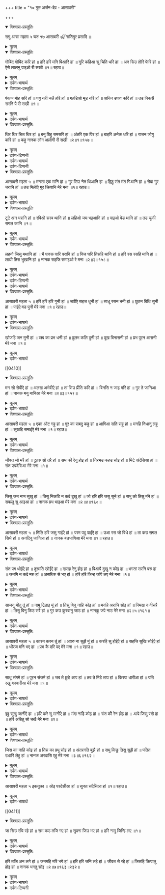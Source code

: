 +++
title = "१० गुरु अर्जन-देव - आसावरी"

+++
<details open><summary>विश्वास-प्रस्तुतिः</summary>

रागु आसा महला ५ घरु १७ आसावरी ੴ सतिगुर प्रसादि ॥
</details>

<details><summary>मूलम्</summary>

रागु आसा महला ५ घरु १७ आसावरी ੴ सतिगुर प्रसादि ॥
</details>

<details open><summary>विश्वास-प्रस्तुतिः</summary>

गोबिंद गोबिंद करि हां ॥ हरि हरि मनि पिआरि हां ॥ गुरि कहिआ सु चिति धरि हां ॥ अन सिउ तोरि फेरि हां ॥ ऐसे लालनु पाइओ री सखी ॥१॥ रहाउ॥
</details>

<details><summary>मूलम्</summary>

गोबिंद गोबिंद करि हां ॥ हरि हरि मनि पिआरि हां ॥ गुरि कहिआ सु चिति धरि हां ॥ अन सिउ तोरि फेरि हां ॥ ऐसे लालनु पाइओ री सखी ॥१॥ रहाउ॥
</details>

<details><summary>दर्पण-भाषार्थ</summary>

पद्अर्थ: करि = कह, जप। मनि = मन में। पिआरि = प्यार कर। गुरि = गुरु ने। चिति = चिक्त कर। धरि = रख। अन सिउ = (परमात्मा के बिना) और से। तोरी = (प्रेम) तोड़ के। फेरि = (औरों से मन को) मोड़ ले। ऐसे = इस तरह। लालनु = प्यारा प्रभु। री सखी = हे सहेली!।1। रहाउ।  
अर्थ: (हे सखी!) सदा परमात्मा का स्मरण करती रह, (इस तरह अपने) मन में परमात्मा से प्यार बना। जो कुछ गुरु ने बताया वह अपने चिक्त में बसा। परमात्मा के बिना औरों के साथ बनाई प्रीति तोड़ दे, औरों से अपने मन को फेर ले। हे सहेली! (जिसने भी) परमात्मा को (पाया है) इस तरीके से ही पाया है।1। रहाउ।
</details>

<details open><summary>विश्वास-प्रस्तुतिः</summary>

पंकज मोह सरि हां ॥ पगु नही चलै हरि हां ॥ गहडिओ मूड़ नरि हां ॥ अनिन उपाव करि हां ॥ तउ निकसै सरनि पै री सखी ॥१॥
</details>

<details><summary>मूलम्</summary>

पंकज मोह सरि हां ॥ पगु नही चलै हरि हां ॥ गहडिओ मूड़ नरि हां ॥ अनिन उपाव करि हां ॥ तउ निकसै सरनि पै री सखी ॥१॥
</details>

<details><summary>दर्पण-भाषार्थ</summary>

पद्अर्थ: पंकज = कीचड़ (पंक = कीचड़)। सरि = सर में, संसार सरोवर में। पगु = पैर। गहडिओ = गडा हुआ, फसा हुआ। मूढ़ नरि = मूर्ख मनुष्य ने। अनिन = अनन्य, केवल एक। तउ = तब। निकसै = निकल आता है।1।  
अर्थ: हे सहेली! संसार समुंदर में मोह का कीचड़ है (इसमें फसा हुआ) पैर परमात्मा की ओर नहीं चल सकता। मूर्ख मनुष्य ने (अपना पैर मोह के कीचड़ में) फंसाया हुआ है। हे सखी! केवल एक परमात्मा के स्मरण का ही आहर कर, और परमात्मा की शरण पड़, तभी (मोह के कीचड़ में फंसा हुआ पैर) निकल सकता है।1।
</details>

<details open><summary>विश्वास-प्रस्तुतिः</summary>

थिर थिर चित थिर हां ॥ बनु ग्रिहु समसरि हां ॥ अंतरि एक पिर हां ॥ बाहरि अनेक धरि हां ॥ राजन जोगु करि हां ॥ कहु नानक लोग अलोगी री सखी ॥२॥१॥१५७॥
</details>

<details><summary>मूलम्</summary>

थिर थिर चित थिर हां ॥ बनु ग्रिहु समसरि हां ॥ अंतरि एक पिर हां ॥ बाहरि अनेक धरि हां ॥ राजन जोगु करि हां ॥ कहु नानक लोग अलोगी री सखी ॥२॥१॥१५७॥
</details>

<details><summary>दर्पण-टिप्पनी</summary>

नोट: ये शब्द आसा और आसावरी दोनों मिश्रित रागों में गाए जाने हैं।
</details>

<details><summary>दर्पण-भाषार्थ</summary>

पद्अर्थ: थिर = अडोल, स्थिर। बनु = जंगल। ग्रिह = घर। समसरि = बराबर। अंतरि = हृदय में। बाहरि = जगत में। अनेक धरि = अनेक काम काज कर। राजन जोगु = राज जोग। लोग अलोगी = संसार से निराला।2।  
अर्थ: हे सहेली! अपने चिक्त को (माया के मोह से) अडोल बना ले (इतना स्थिर कि) जंगल और घर एक समान प्रतीत हों। अपने दिल में एक परमात्मा की याद टिकाए रख, और, जगत में बेशक कई तरह के काम-काज किए जा (इस तरह) राज भी कर और जोग भी कमा।  
(पर) हे नानक! कह: हे सखी! (काम-काज करते हुए ही निर्लिप रहना-ये) संसार से निराला रास्ता है।2।1।157।
</details>

<details><summary>दर्पण-टिप्पनी</summary>

नोट: घर 17 के शबदों का आरम्भ।
</details>

<details open><summary>विश्वास-प्रस्तुतिः</summary>

आसावरी महला ५ ॥ मनसा एक मानि हां ॥ गुर सिउ नेत धिआनि हां ॥ द्रिड़ु संत मंत गिआनि हां ॥ सेवा गुर चरानि हां ॥ तउ मिलीऐ गुर क्रिपानि मेरे मना ॥१॥ रहाउ॥
</details>

<details><summary>मूलम्</summary>

आसावरी महला ५ ॥ मनसा एक मानि हां ॥ गुर सिउ नेत धिआनि हां ॥ द्रिड़ु संत मंत गिआनि हां ॥ सेवा गुर चरानि हां ॥ तउ मिलीऐ गुर क्रिपानि मेरे मना ॥१॥ रहाउ॥
</details>

<details><summary>दर्पण-भाषार्थ</summary>

पद्अर्थ: मनसा = (मनीषा) इच्छा। मनि = मान, पक्की कर। सिउ = साथ। नेड़ = नित्य, सदा। धिआनि = ध्यान में। गिआनि = गहरी सांझ में। चरानि = चरण में। तउ = तभी। क्रिपानि = कृपा से।1। रहाउ।  
अर्थ: (हे मेरे मन!) एक (परमात्मा के मिलाप) की तमन्ना (अपने अंदर) कायम कर। गुरु के चरणों में जुड़ के सदा (परमात्मा के) ध्यान में टिका रह। गुरु के उपदेश की जान-पहिचान में मजबूत-चिक्त हो। गुरु चरणों में (रहके) सेवा-भक्ति कर। हे मेरे मन! तब ही गुरु की कृपा से (परमात्मा को) मिल सकते हैं।1। रहाउ।
</details>

<details open><summary>विश्वास-प्रस्तुतिः</summary>

टूटे अन भरानि हां ॥ रविओ सरब थानि हां ॥ लहिओ जम भइआनि हां ॥ पाइओ पेड थानि हां ॥ तउ चूकी सगल कानि ॥१॥
</details>

<details><summary>मूलम्</summary>

टूटे अन भरानि हां ॥ रविओ सरब थानि हां ॥ लहिओ जम भइआनि हां ॥ पाइओ पेड थानि हां ॥ तउ चूकी सगल कानि ॥१॥
</details>

<details><summary>दर्पण-भाषार्थ</summary>

पद्अर्थ: भरानि = भरांति, भटकना। अन = अन्य, और। थानि = स्थान में। सरब थानि = हरेक जगह में। भइआनि = भयानक, डरावनी। लहिओ = उतर जाता है। पेड थानि = संसार रूपी वृक्ष के आदि हरि के हजूरी में। कानि = अधीनता।1।  
अर्थ: हे मेरे मन! जब और भटकनें खत्म हो जाती हैं, तब हरेक जगह में परमात्मा ही व्यापक दिखता है, तब डरावने जम का सहम उतर जाता है, संसार-वृक्ष के आदि-हरि के चरणों में ठिकाना मिल जाता है, तब हरेक किस्म की मुहताजी खत्म हो जाती है।1।
</details>

<details open><summary>विश्वास-प्रस्तुतिः</summary>

लहनो जिसु मथानि हां ॥ भै पावक पारि परानि हां ॥ निज घरि तिसहि थानि हां ॥ हरि रस रसहि मानि हां ॥ लाथी तिस भुखानि हां ॥ नानक सहजि समाइओ रे मना ॥२॥२॥१५८॥
</details>

<details><summary>मूलम्</summary>

लहनो जिसु मथानि हां ॥ भै पावक पारि परानि हां ॥ निज घरि तिसहि थानि हां ॥ हरि रस रसहि मानि हां ॥ लाथी तिस भुखानि हां ॥ नानक सहजि समाइओ रे मना ॥२॥२॥१५८॥
</details>

<details><summary>दर्पण-भाषार्थ</summary>

पद्अर्थ: लहनो = लेना, भाग्य। मथानि = माथे पर। पावक = आग। पारि परानि = पार पड़ जाता है। निज घरि = अपने (असल) घर में। तिसहि = उस को। रसहि = रस को। मानि = माणता है, भोगता है। तिस = प्यास, तृष्णा।2।
</details>

<details><summary>दर्पण-टिप्पनी</summary>

(नोट: शब्द ‘तिसु’ सर्वनाम है जबकि ‘तिस’ संज्ञा है) सहजि = आत्मिक अडोलता में।
</details>

<details><summary>दर्पण-भाषार्थ</summary>

अर्थ: हे नानक! (कह:) हे मेरे मन! जिस मनुष्य के माथे पर भाग्य जागते हैं वह विकारों की आग के खतरे से पार लांघ जाता है, उसको अपने असल घर (प्रभु चरणों में) जगह मिल जाती है, वह रसों में श्रेष्ठ हरि-नाम रस को हमेशा भोगता है, उसकी (माया की) प्यास भूख दूर हो जाती है, और वह सदा आत्मिक अडोलता में लीन रहता है।2।2।158।
</details>

<details open><summary>विश्वास-प्रस्तुतिः</summary>

आसावरी महला ५ ॥ हरि हरि हरि गुनी हां ॥ जपीऐ सहज धुनी हां ॥ साधू रसन भनी हां ॥ छूटन बिधि सुनी हां ॥ पाईऐ वड पुनी मेरे मना ॥१॥ रहाउ॥
</details>

<details><summary>मूलम्</summary>

आसावरी महला ५ ॥ हरि हरि हरि गुनी हां ॥ जपीऐ सहज धुनी हां ॥ साधू रसन भनी हां ॥ छूटन बिधि सुनी हां ॥ पाईऐ वड पुनी मेरे मना ॥१॥ रहाउ॥
</details>

<details><summary>दर्पण-भाषार्थ</summary>

पद्अर्थ: गुनी = सारे गुणों का मालिक। सहज धुनी = आत्मिक अडोलता की रोंअ में। साधू = गुरु (की शरण पड़ के)। रसन = जीभ (से)। भनी = भणि, उचार के। बिधि = ढंग। सुनी = सुन के। वड पुनी = भाग्यों से।1। रहाउ।  
अर्थ: हे मेरे मन! आत्मिक अडोलता की लहर में लीन हो के उस परमात्मा का नाम सदा जपना चाहिए जो सारे गुणों का मालिक है। (हे भाई!) गुरु की शरण पड़ कर (अपनी) जीभ से परमात्मा के गुण उचार। हे मेरे मन! सुन, यही है विकारों से बचने का तरीका, पर ये बड़े भाग्यों से प्राप्त होता है।1। रहाउ।
</details>

<details open><summary>विश्वास-प्रस्तुतिः</summary>

खोजहि जन मुनी हां ॥ स्रब का प्रभ धनी हां ॥ दुलभ कलि दुनी हां ॥ दूख बिनासनी हां ॥ प्रभ पूरन आसनी मेरे मना ॥१॥
</details>

<details><summary>मूलम्</summary>

खोजहि जन मुनी हां ॥ स्रब का प्रभ धनी हां ॥ दुलभ कलि दुनी हां ॥ दूख बिनासनी हां ॥ प्रभ पूरन आसनी मेरे मना ॥१॥
</details>

<details><summary>दर्पण-भाषार्थ</summary>

पद्अर्थ: खोजहि = खोजते हैं। जन मुनी = मुनि जन। स्रब = सरब। धनी = मालिक। कलि दुनी = विवाद वाली दुनिया में। दुख बिनासनी = दुखों का नाश करने वाला। पूरन आसनी = आशाएं पूरी करने वाला।1।  
अर्थ: हे मेरे मन! सारे ऋषि मुनि उस परमात्मा को खोजते आ रहे हैं, जो सारे जीवों का मालिक है जो इस माया-ग्रसित दुनिया में ढूँढना मुश्किल है, जो सारे दुखों का नाश करने वाला है, और जो सबकी आशाएं पूरी करने वाला है।1।
</details>

[[0410]]
<details open><summary>विश्वास-प्रस्तुतिः</summary>

मन सो सेवीऐ हां ॥ अलख अभेवीऐ हां ॥ तां सिउ प्रीति करि हां ॥ बिनसि न जाइ मरि हां ॥ गुर ते जानिआ हां ॥ नानक मनु मानिआ मेरे मना ॥२॥३॥१५९॥
</details>

<details><summary>मूलम्</summary>

मन सो सेवीऐ हां ॥ अलख अभेवीऐ हां ॥ तां सिउ प्रीति करि हां ॥ बिनसि न जाइ मरि हां ॥ गुर ते जानिआ हां ॥ नानक मनु मानिआ मेरे मना ॥२॥३॥१५९॥
</details>

<details><summary>दर्पण-भाषार्थ</summary>

पद्अर्थ: मन = हे मन! सो = उस प्रभु को। अलख = जिस का सही स्वरूप बयान ना किया जा सके। अभेवीऐ = अभेव, जिसका भेद नहीं पाया जा सकता। सिउ = साथ। न जाइ = पैदा नहीं होता। ते = से। मानिआ = पतीज जाता है।2।  
अर्थ: हे (मेरे) मन! उस परमात्मा की सेवा-भक्ति करनी चाहिए, जिसका सही स्वरूप बताया नहीं जा सकता, जिसका भेद पाया नहीं जा सकता। हे मेरे मन! उस परमात्मा से प्यार डाल, जो कभी नाश नहीं होता जो ना पैदा होता है ना मरता है।  
हे नानक! (कह:) हे मेरे मन! जिस मनुष्य ने गुरु के जरिएउस परमात्मा के साथ गहरी सांझ डाल ली, उसका मन सदा (उसकी याद में) रमा रहता है।2।3।159।
</details>

<details open><summary>विश्वास-प्रस्तुतिः</summary>

आसावरी महला ५ ॥ एका ओट गहु हां ॥ गुर का सबदु कहु हां ॥ आगिआ सति सहु हां ॥ मनहि निधानु लहु हां ॥ सुखहि समाईऐ मेरे मना ॥१॥ रहाउ॥
</details>

<details><summary>मूलम्</summary>

आसावरी महला ५ ॥ एका ओट गहु हां ॥ गुर का सबदु कहु हां ॥ आगिआ सति सहु हां ॥ मनहि निधानु लहु हां ॥ सुखहि समाईऐ मेरे मना ॥१॥ रहाउ॥
</details>

<details><summary>दर्पण-भाषार्थ</summary>

पद्अर्थ: एका ओट = एक परमात्मा का आसरा। गहु = पकड़। कहु = उचार। आगिआ = रजा, हुक्म। सहु = सह, मान। सति = ठीक, सच्ची (जान के)। मनहि = मन में। निधानु = (सारे पदार्थों का) खजाना। लहु = ले। सुखहि = आत्मिक आनंद में।1। रहाउ।  
अर्थ: हे मेरे मन! एक परमात्मा का ही पल्ला पकड़, सदा गुरु की वाणी उचारता रह। हे मेरे मन! परमात्मा की रजा को मीठी करके मान। (हे भाई!) अपने मन में बसते सारे गुणों के खजाने प्रभु को पा ले। हे मेरे मन! (इस तरह सदा) आत्मिक आनंद में लीन रहना है।1। रहाउ।
</details>

<details open><summary>विश्वास-प्रस्तुतिः</summary>

जीवत जो मरै हां ॥ दुतरु सो तरै हां ॥ सभ की रेनु होइ हां ॥ निरभउ कहउ सोइ हां ॥ मिटे अंदेसिआ हां ॥ संत उपदेसिआ मेरे मना ॥१॥
</details>

<details><summary>मूलम्</summary>

जीवत जो मरै हां ॥ दुतरु सो तरै हां ॥ सभ की रेनु होइ हां ॥ निरभउ कहउ सोइ हां ॥ मिटे अंदेसिआ हां ॥ संत उपदेसिआ मेरे मना ॥१॥
</details>

<details><summary>दर्पण-भाषार्थ</summary>

पद्अर्थ: जो = जो। मरै = (माया के मोह से) अछोह हो जाता है। दुतरु = (दुष्तर) जिससे पार लांघना मुश्किल हो। रैनु = चरण धूल। होइ = हो जाता है। कहउ = मैं कहता हूँ। सोइ = उस परमात्मा को ही।1।  
अर्थ: हे मेरे मन! जो मनुष्य काम-काज करता हुआ माया के मोह से अछोह रहता है, वह मनुष्य इस संसार-समुंदर से पार लांघ जाता है। जिसमें से पार लांघना बहुत मुश्किल है, वह मनुष्य सभी के चरणों की धूल हुआ रहता है। (हे मेरे मन! अगर गुरु की कृपा हो तो) मैं भी उस निरभय परमात्मा की महिमा करता रहूँ। हे मेरे मन! जिस मनुष्य को सतिगुरु की शिक्षा प्राप्त हो जाती है उसके सारे चिन्ता-फिक्र मिट जाते हैं।1।
</details>

<details open><summary>विश्वास-प्रस्तुतिः</summary>

जिसु जन नाम सुखु हां ॥ तिसु निकटि न कदे दुखु हां ॥ जो हरि हरि जसु सुने हां ॥ सभु को तिसु मंने हां ॥ सफलु सु आइआ हां ॥ नानक प्रभ भाइआ मेरे मना ॥२॥४॥१६०॥
</details>

<details><summary>मूलम्</summary>

जिसु जन नाम सुखु हां ॥ तिसु निकटि न कदे दुखु हां ॥ जो हरि हरि जसु सुने हां ॥ सभु को तिसु मंने हां ॥ सफलु सु आइआ हां ॥ नानक प्रभ भाइआ मेरे मना ॥२॥४॥१६०॥
</details>

<details><summary>दर्पण-भाषार्थ</summary>

पद्अर्थ: जिसु जन = जिस मनुष्य को। तिसु निकटि = उसके नजदीक। सभु को = हरेक जीव। मंने = आदर देता है। सु = वह मनुष्य। सफल = कामयाब। प्रभू भाइआ = प्रभु को प्यारा लगा।2।  
अर्थ: हे मेरे मन! जिस मनुष्य को परमात्मा के नाम का अनंद प्राप्त हो जाता है, कभी कोई दुख उसके नजदीक नहीं फटकता। हे मेरे मन! जो मनुष्य परमात्मा की महिमा सदा सुनता रहता है (दुनिया में) हरेक मनुष्य उसका आदर-सत्कार करता है।  
हे नानक! (कह:) हे मेरे मन! जगत में पैदा हुआ वही मनुष्य कामयाब जीवन वाला है जो परमात्मा को प्यारा लग गया है।2।4।160।
</details>

<details open><summary>विश्वास-प्रस्तुतिः</summary>

आसावरी महला ५ ॥ मिलि हरि जसु गाईऐ हां ॥ परम पदु पाईऐ हां ॥ उआ रस जो बिधे हां ॥ ता कउ सगल सिधे हां ॥ अनदिनु जागिआ हां ॥ नानक बडभागिआ मेरे मना ॥१॥ रहाउ॥
</details>

<details><summary>मूलम्</summary>

आसावरी महला ५ ॥ मिलि हरि जसु गाईऐ हां ॥ परम पदु पाईऐ हां ॥ उआ रस जो बिधे हां ॥ ता कउ सगल सिधे हां ॥ अनदिनु जागिआ हां ॥ नानक बडभागिआ मेरे मना ॥१॥ रहाउ॥
</details>

<details><summary>दर्पण-भाषार्थ</summary>

पद्अर्थ: मिलि = मिल के। जसु = महिमा के गीत। गाईऐ = गाना चाहिए। परम पदु = सबसे ऊँचा आत्मिक दर्जा। पाईऐ = हासिल हो जाता है। उआ रस = उस स्वाद में। बिधे = समा गया। ता कउ = उस (मनुष्य) को। सिधे = सिद्धियां। अनदिनु = हर रोज। जागिआ = (माया के हमलों से) सुचेत रहता है। बड भागिआ = बड़े भाग्यों वाला।1। रहाउ।  
अर्थ: हे भाई! (साधु-संगत में) मिल के परमात्मा के महिमा के गीत गाने चाहिए, (इस तरह) आत्मिक जीवन का सबसे ऊँचा दर्जा हासिल हो जाता है। जो मनुष्य (महिमा के) उस स्वाद में रम जाता है, उसे (मानो) सारी ही सिद्धियां प्राप्त हो जाती हैं। हे नानक! (कह) हे मेरे मन! (जो मनुष्य प्रभु की महिमा करता है, वह मनुष्य) बहुत बड़ा भाग्यशाली हो जाता है, वह हर समय (विकारों के हमलों से) सुचेत रहता है।1। रहाउ।
</details>

<details open><summary>विश्वास-प्रस्तुतिः</summary>

संत पग धोईऐ हां ॥ दुरमति खोईऐ हां ॥ दासह रेनु होइ हां ॥ बिआपै दुखु न कोइ हां ॥ भगतां सरनि परु हां ॥ जनमि न कदे मरु हां ॥ असथिरु से भए हां ॥ हरि हरि जिन्ह जपि लए मेरे मना ॥१॥
</details>

<details><summary>मूलम्</summary>

संत पग धोईऐ हां ॥ दुरमति खोईऐ हां ॥ दासह रेनु होइ हां ॥ बिआपै दुखु न कोइ हां ॥ भगतां सरनि परु हां ॥ जनमि न कदे मरु हां ॥ असथिरु से भए हां ॥ हरि हरि जिन्ह जपि लए मेरे मना ॥१॥
</details>

<details><summary>दर्पण-भाषार्थ</summary>

पद्अर्थ: पग = पैर, चरण। धोईऐ = आओ धोएं। दुरमति = खोटी मति। खोईऐ = दूर कर लेते हैं। दासह रेनु = (प्रभु के) दासों की चरण धूल। बिआपै न = जोर नहीं डाल सकता। परु = पड़। सरनि परु = आसरा ले। जनमि = जनम ले के। न मरु = नहीं मरेगा। से = वह बंदे। असथिरु = अडोल आत्मिक अवस्था वाले।1।  
अर्थ: हे भाई! संत जनों के चरण धोने चाहिए (स्वैभाव त्याग के संतों के चरण पड़ना चाहिए, इस तरह मन की) खोटी मति दूर हो जाती है। हे भाई! प्रभु के सेवकों की चरण धूल बना रह (इस तरह) कोई दुख अपना जोर नहीं डाल सकता। हे भाई! संत जनों की शरण पड़ा रह, जनम-मरण का चक्कर नहीं रहेगा। हे मेरे मन! जो मनुष्य सदा परमात्मा का नाम जपते हैं, वे अडोल आत्मिक जीवन वाले बन जाते हैं।1।
</details>

<details open><summary>विश्वास-प्रस्तुतिः</summary>

साजनु मीतु तूं हां ॥ नामु द्रिड़ाइ मूं हां ॥ तिसु बिनु नाहि कोइ हां ॥ मनहि अराधि सोइ हां ॥ निमख न वीसरै हां ॥ तिसु बिनु किउ सरै हां ॥ गुर कउ कुरबानु जाउ हां ॥ नानकु जपे नाउ मेरे मना ॥२॥५॥१६१॥
</details>

<details><summary>मूलम्</summary>

साजनु मीतु तूं हां ॥ नामु द्रिड़ाइ मूं हां ॥ तिसु बिनु नाहि कोइ हां ॥ मनहि अराधि सोइ हां ॥ निमख न वीसरै हां ॥ तिसु बिनु किउ सरै हां ॥ गुर कउ कुरबानु जाउ हां ॥ नानकु जपे नाउ मेरे मना ॥२॥५॥१६१॥
</details>

<details><summary>दर्पण-भाषार्थ</summary>

पद्अर्थ: साजनु = सज्जन। मूं = मुझे। द्रिढ़ाइ = पक्का कर दे। मनहि = मन में। सोइ = उस (परमात्मा) को। अराधि = याद किया कर। निमख = आँख झपकने जितना समय। किउ सरै = अच्छा नहीं लग सकता। कउ = को, से। जाउ = मैं जाता हूँ, जाऊँ। नानक जपे = नानक जपता है।2।  
अर्थ: (हे मेरे प्रभु!) तू ही (मेरा) सज्जन है, तू ही (मेरा) मित्र है, मुझे (मेरे दिल में अपना) नाम पक्का करके टिका दे। (हे भाई!) उस परमात्मा के बिना और कोई (असल सज्जन-मित्र) नहीं है, सदा उस (प्रभु) को ही स्मरण करता रह। (वह परमात्मा) आँख झपकने जितने समय के लिए भी भूलना नहीं चाहिए (क्योंकि) उस (की याद) के बिना जीवन सुखी नहीं गुजरता। हे मेरे मन! मैं (नानक) गुरु से सदके जाता हूँ (क्योंकि गुरु की कृपा से ही) नानक (परमात्मा का) नाम जपता है।2।5।161।
</details>

<details open><summary>विश्वास-प्रस्तुतिः</summary>

आसावरी महला ५ ॥ कारन करन तूं हां ॥ अवरु ना सुझै मूं हां ॥ करहि सु होईऐ हां ॥ सहजि सुखि सोईऐ हां ॥ धीरज मनि भए हां ॥ प्रभ कै दरि पए मेरे मना ॥१॥ रहाउ॥
</details>

<details><summary>मूलम्</summary>

आसावरी महला ५ ॥ कारन करन तूं हां ॥ अवरु ना सुझै मूं हां ॥ करहि सु होईऐ हां ॥ सहजि सुखि सोईऐ हां ॥ धीरज मनि भए हां ॥ प्रभ कै दरि पए मेरे मना ॥१॥ रहाउ॥
</details>

<details><summary>दर्पण-भाषार्थ</summary>

पद्अर्थ: कारन = साधन, बनाने वाला। करन = जगत। मूं = मुझे। करहि = (जो कुछ) तू करता है। सहजि = आत्मिक अडोलता में। सुखि = आनंद में। सोईऐ = लीन रहें। मनि = मन में। दरि = दर पे।1। रहाउ।  
अर्थ: हे मेरे मन! (प्रभु दर पर ऐसे अरदास कर- हे प्रभु!) तू सारे जगत का रचनहार है (तेरे बिना) मुझे कोई और नहीं सूझता (जो ये ताकत रखता हो)। हे प्रभु! जो कुछ तू करता है वही (जगत में) वरतता है। हे मेरे मन! (अगर अपनी चतुराईआं छोड़ के) परमात्मा के दर पर गिर पड़ें तो मन में हौसला बंध जाता है, आत्मिक अडोलता में, आनंद में लीन रह सकते हैं।1। रहाउ।
</details>

<details open><summary>विश्वास-प्रस्तुतिः</summary>

साधू संगमे हां ॥ पूरन संजमे हां ॥ जब ते छुटे आप हां ॥ तब ते मिटे ताप हां ॥ किरपा धारीआ हां ॥ पति रखु बनवारीआ मेरे मना ॥१॥
</details>

<details><summary>मूलम्</summary>

साधू संगमे हां ॥ पूरन संजमे हां ॥ जब ते छुटे आप हां ॥ तब ते मिटे ताप हां ॥ किरपा धारीआ हां ॥ पति रखु बनवारीआ मेरे मना ॥१॥
</details>

<details><summary>दर्पण-भाषार्थ</summary>

पद्अर्थ: संगमे = मेल में, संगति में। साधू = गुरु। संजमे = संजम में। आपा = स्वै भाव। ताप = दुख-कष्ट। पति = इज्जत। नवारीआ = हे जगत के मालिक प्रभु! धारीआ = धार के।1।  
अर्थ: हे मेरे मन! गुरु की संगति में रहने से वह जुगति पूरी तरह से आ जाती है जिससे ज्ञान-इंद्रिय वश में आ जाती हैं। हे मन! जिस वक्त (मनुष्य के अंदर से) अहंकार समाप्त हो जाता है (और गुरु की ओट ठीक लगने लगती है) उस वक्त से (मन के) सारे दुख-कष्ट दूर हो जाते हैं। सो हे मेरे मन! (गुरु की संगति में रहके प्रभु-दर पर अरदास कर, कह:) हे जगत के मालिक प्रभु! मेरे पर मेहर कर, मेरी (शरण पड़े की) इज्जत रख।1।
</details>

<details open><summary>विश्वास-प्रस्तुतिः</summary>

इहु सुखु जानीऐ हां ॥ हरि करे सु मानीऐ हां ॥ मंदा नाहि कोइ हां ॥ संत की रेन होइ हां ॥ आपे जिसु रखै हां ॥ हरि अम्रितु सो चखै मेरे मना ॥२॥
</details>

<details><summary>मूलम्</summary>

इहु सुखु जानीऐ हां ॥ हरि करे सु मानीऐ हां ॥ मंदा नाहि कोइ हां ॥ संत की रेन होइ हां ॥ आपे जिसु रखै हां ॥ हरि अम्रितु सो चखै मेरे मना ॥२॥
</details>

<details><summary>दर्पण-भाषार्थ</summary>

पद्अर्थ: मानीऐ = स्वीकार करें। रेन = चरण धूल। अंम्रितु = आत्मिक जीवन देने वाला नाम-जल।2।  
अर्थ: हे मेरे मन! जो कुछ परमात्मा करता है उसे (मीठा करके) मानना चाहिए, इसे ही सुख (का मूल) समझना चाहिए। हे मन! जो मनुष्य संत जनों की चरण-धूल बनता है उसको (जगत में) कोई बुरा नहीं दिखता। हे मेरे मन! परमात्मा स्वयं ही जिस मनुष्य को (विकारों से) बचाता है वह मनुष्य आत्मिक जीवन देने वाला हरि-नाम-जल पीता है।2।
</details>

<details open><summary>विश्वास-प्रस्तुतिः</summary>

जिस का नाहि कोइ हां ॥ तिस का प्रभू सोइ हां ॥ अंतरगति बुझै हां ॥ सभु किछु तिसु सुझै हां ॥ पतित उधारि लेहु हां ॥ नानक अरदासि एहु मेरे मना ॥३॥६॥१६२॥
</details>

<details><summary>मूलम्</summary>

जिस का नाहि कोइ हां ॥ तिस का प्रभू सोइ हां ॥ अंतरगति बुझै हां ॥ सभु किछु तिसु सुझै हां ॥ पतित उधारि लेहु हां ॥ नानक अरदासि एहु मेरे मना ॥३॥६॥१६२॥
</details>

<details><summary>दर्पण-भाषार्थ</summary>

पद्अर्थ: अंतरगति = अंदर की छुपी बात, दिल की बात। पतित = विकारों में गिरे हुए। उधारि लेहु = बचा ले।3।  
अर्थ: हे मेरे मन! जिस मनुष्य का कोई भी सहाई नहीं बनता (अगर वह प्रभु की शरण में आ पड़े तो) वह प्रभु उसका रखवाला बन जाता है। वह परमात्मा हरेक के दिल की बात जान लेता है, उसको हरेक जीव की हरेक मनोकामना की समझ आ जाती है। (इस वास्ते) हे मेरे मन! परमात्मा के दर पर यूँ अरजोई कर- हे प्रभु! (हमें विकारों में) गिरे हुए जीवों को (विकारों से) बचा ले, (तेरे दर पर, मेरी) नानक की यही अरदास है।3।6।162।
</details>

<details open><summary>विश्वास-प्रस्तुतिः</summary>

आसावरी महला ५ इकतुका ॥ ओइ परदेसीआ हां ॥ सुनत संदेसिआ हां ॥१॥ रहाउ॥
</details>

<details><summary>मूलम्</summary>

आसावरी महला ५ इकतुका ॥ ओइ परदेसीआ हां ॥ सुनत संदेसिआ हां ॥१॥ रहाउ॥
</details>

<details><summary>दर्पण-भाषार्थ</summary>

पद्अर्थ: ओइ परदेसीआ = हे परदेसी! हे जगत में चार दिन के लिए आए जीव! सुनत = सुनता है?।1। रहाउ।  
अर्थ: जगत में चार दिनों के लिए आए हे जीव! ये संदेश ध्यान से सुन।1। रहाउ।
</details>

[[0411]]
<details open><summary>विश्वास-प्रस्तुतिः</summary>

जा सिउ रचि रहे हां ॥ सभ कउ तजि गए हां ॥ सुपना जिउ भए हां ॥ हरि नामु जिन्हि लए ॥१॥
</details>

<details><summary>मूलम्</summary>

जा सिउ रचि रहे हां ॥ सभ कउ तजि गए हां ॥ सुपना जिउ भए हां ॥ हरि नामु जिन्हि लए ॥१॥
</details>

<details><summary>दर्पण-भाषार्थ</summary>

पद्अर्थ: जा सिउ = जिस (माया) से। रचि रहे = मस्त रहे। सभ कउ = उस सारी को। सुपना जिउ = सपने जैसा। जिन्हि लए = (तू) कयूँ नहीं लेता?।1।  
अर्थ: (हे भाई! तुझसे पहले यहाँ पर आए हुए जीव) जिस माया के मोह में फंसे रहे, आखिर उस सारी को छोड़ के यहाँ से चले गए, (अब वह) सपने की तरह हो गए हैं (कोई उन्हें याद भी नहीं करता)। (फिर) तू क्यों (माया का मोह छोड़ के) परमात्मा का नाम नहीं याद करता?।1।
</details>

<details open><summary>विश्वास-प्रस्तुतिः</summary>

हरि तजि अन लगे हां ॥ जनमहि मरि भगे हां ॥ हरि हरि जनि लहे हां ॥ जीवत से रहे हां ॥ जिसहि क्रिपालु होइ हां ॥ नानक भगतु सोइ ॥२॥७॥१६३॥२३२॥
</details>

<details><summary>मूलम्</summary>

हरि तजि अन लगे हां ॥ जनमहि मरि भगे हां ॥ हरि हरि जनि लहे हां ॥ जीवत से रहे हां ॥ जिसहि क्रिपालु होइ हां ॥ नानक भगतु सोइ ॥२॥७॥१६३॥२३२॥
</details>

<details><summary>दर्पण-भाषार्थ</summary>

पद्अर्थ: तजि = त्याग के। अन = अन्य (पदार्थ)। जनमहि = जनम में। मरि = मर के। भगे = दौड़ते रहे। जनि = जन के, जिस जिस जन ने। से = वह लोग। जिसहि = जिस पर।2।  
अर्थ: (हे भाई!) जो मनुष्य परमात्मा को भुला के अन्य पदार्थों के मोह में फसे रहते हैं वह जनम-मरण के चक्कर में भटकते फिरते हैं। जिस मनुष्य ने परमात्मा को पा लिया है वे आत्मिक जीवन के मालिक बन गए।  
(पर) हे नानक! (जीव के अपने वश के बात नहीं) जिस मनुष्य पर प्रभु दयावान होता है वही उसका भक्त बनता है।2।7।163।232।
</details>

<details><summary>दर्पण-टिप्पनी</summary>

नोट: इक तुका = हरेक बंद में एक-एक तुक वाला।
</details>
